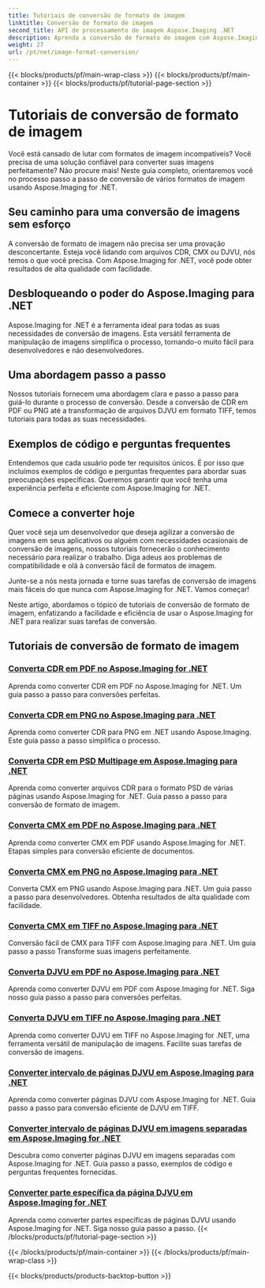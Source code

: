 ```yaml
---
title: Tutoriais de conversão de formato de imagem
linktitle: Conversão de formato de imagem
second_title: API de processamento de imagem Aspose.Imaging .NET
description: Aprenda a conversão de formato de imagem com Aspose.Imaging for .NET. Converta CDR, CMX, DJVU e muito mais perfeitamente. Guias especializados para resultados perfeitos
weight: 27
url: /pt/net/image-format-conversion/
---
```


{{< blocks/products/pf/main-wrap-class >}}
{{< blocks/products/pf/main-container >}}
{{< blocks/products/pf/tutorial-page-section >}}

# Tutoriais de conversão de formato de imagem


Você está cansado de lutar com formatos de imagem incompatíveis? Você precisa de uma solução confiável para converter suas imagens perfeitamente? Não procure mais! Neste guia completo, orientaremos você no processo passo a passo de conversão de vários formatos de imagem usando Aspose.Imaging for .NET.

## Seu caminho para uma conversão de imagens sem esforço

A conversão de formato de imagem não precisa ser uma provação desconcertante. Esteja você lidando com arquivos CDR, CMX ou DJVU, nós temos o que você precisa. Com Aspose.Imaging for .NET, você pode obter resultados de alta qualidade com facilidade.

## Desbloqueando o poder do Aspose.Imaging para .NET

Aspose.Imaging for .NET é a ferramenta ideal para todas as suas necessidades de conversão de imagens. Esta versátil ferramenta de manipulação de imagens simplifica o processo, tornando-o muito fácil para desenvolvedores e não desenvolvedores.

## Uma abordagem passo a passo

Nossos tutoriais fornecem uma abordagem clara e passo a passo para guiá-lo durante o processo de conversão. Desde a conversão de CDR em PDF ou PNG até a transformação de arquivos DJVU em formato TIFF, temos tutoriais para todas as suas necessidades.

## Exemplos de código e perguntas frequentes

Entendemos que cada usuário pode ter requisitos únicos. É por isso que incluímos exemplos de código e perguntas frequentes para abordar suas preocupações específicas. Queremos garantir que você tenha uma experiência perfeita e eficiente com Aspose.Imaging for .NET.

## Comece a converter hoje

Quer você seja um desenvolvedor que deseja agilizar a conversão de imagens em seus aplicativos ou alguém com necessidades ocasionais de conversão de imagens, nossos tutoriais fornecerão o conhecimento necessário para realizar o trabalho. Diga adeus aos problemas de compatibilidade e olá à conversão fácil de formatos de imagem.

Junte-se a nós nesta jornada e torne suas tarefas de conversão de imagens mais fáceis do que nunca com Aspose.Imaging for .NET. Vamos começar!

Neste artigo, abordamos o tópico de tutoriais de conversão de formato de imagem, enfatizando a facilidade e eficiência de usar o Aspose.Imaging for .NET para realizar suas tarefas de conversão.

## Tutoriais de conversão de formato de imagem
### [Converta CDR em PDF no Aspose.Imaging for .NET](./convert-cdr-to-pdf/)
Aprenda como converter CDR em PDF no Aspose.Imaging for .NET. Um guia passo a passo para conversões perfeitas.
### [Converta CDR em PNG no Aspose.Imaging para .NET](./convert-cdr-to-png/)
Aprenda como converter CDR para PNG em .NET usando Aspose.Imaging. Este guia passo a passo simplifica o processo.
### [Converta CDR em PSD Multipage em Aspose.Imaging para .NET](./convert-cdr-to-psd-multipage/)
Aprenda como converter arquivos CDR para o formato PSD de várias páginas usando Aspose.Imaging for .NET. Guia passo a passo para conversão de formato de imagem.
### [Converta CMX em PDF no Aspose.Imaging para .NET](./convert-cmx-to-pdf/)
Aprenda como converter CMX em PDF usando Aspose.Imaging for .NET. Etapas simples para conversão eficiente de documentos.
### [Converta CMX em PNG no Aspose.Imaging para .NET](./convert-cmx-to-png/)
Converta CMX em PNG usando Aspose.Imaging para .NET. Um guia passo a passo para desenvolvedores. Obtenha resultados de alta qualidade com facilidade.
### [Converta CMX em TIFF no Aspose.Imaging para .NET](./convert-cmx-to-tiff/)
Conversão fácil de CMX para TIFF com Aspose.Imaging para .NET. Um guia passo a passo Transforme suas imagens perfeitamente.
### [Converta DJVU em PDF no Aspose.Imaging para .NET](./convert-djvu-to-pdf/)
Aprenda como converter DJVU em PDF com Aspose.Imaging for .NET. Siga nosso guia passo a passo para conversões perfeitas.
### [Converta DJVU em TIFF no Aspose.Imaging para .NET](./convert-djvu-to-tiff/)
Aprenda como converter DJVU em TIFF no Aspose.Imaging for .NET, uma ferramenta versátil de manipulação de imagens. Facilite suas tarefas de conversão de imagens.
### [Converter intervalo de páginas DJVU em Aspose.Imaging para .NET](./convert-range-of-djvu-pages/)
Aprenda como converter páginas DJVU com Aspose.Imaging for .NET. Guia passo a passo para conversão eficiente de DJVU em TIFF.
### [Converter intervalo de páginas DJVU em imagens separadas em Aspose.Imaging for .NET](./convert-range-of-djvu-pages-to-separate-images/)
Descubra como converter páginas DJVU em imagens separadas com Aspose.Imaging for .NET. Guia passo a passo, exemplos de código e perguntas frequentes fornecidas.
### [Converter parte específica da página DJVU em Aspose.Imaging for .NET](./convert-specific-portion-of-djvu-page/)
Aprenda como converter partes específicas de páginas DJVU usando Aspose.Imaging for .NET. Siga nosso guia passo a passo.
{{< /blocks/products/pf/tutorial-page-section >}}

{{< /blocks/products/pf/main-container >}}
{{< /blocks/products/pf/main-wrap-class >}}

{{< blocks/products/products-backtop-button >}}
